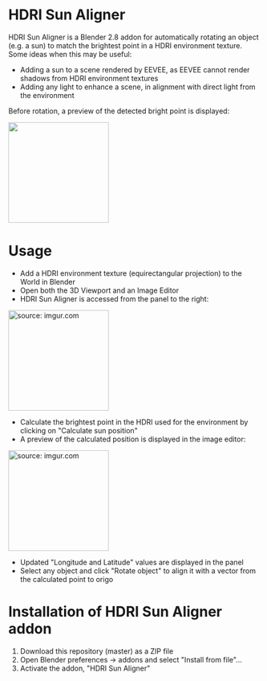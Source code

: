 # HDRI Sun Aligner
HDRI Sun Aligner is a Blender 2.8 addon for automatically rotating an object (e.g. a sun) to match the brightest point in a HDRI environment texture. Some ideas when this may be useful:
- Adding a sun to a scene rendered by EEVEE, as EEVEE cannot render shadows from HDRI environment textures
- Adding any light to enhance a scene, in alignment with direct light from the environment

Before rotation, a preview of the detected bright point is displayed:

<a href="url"><img src="https://i.imgur.com/yRJGJD0.jpg" height="200"  align="center" ></a>

# Usage
- Add a HDRI environment texture (equirectangular projection) to the World in Blender
- Open both the 3D Viewport and an Image Editor
- HDRI Sun Aligner is accessed from the panel to the right:

<a href="https://imgur.com/FX1OIGt"><img src="https://i.imgur.com/FX1OIGt.jpg" height="200" title="source: imgur.com" /></a>

- Calculate the brightest point in the HDRI used for the environment by clicking on "Calculate sun position"
- A preview of the calculated position is displayed in the image editor:

<a href="https://imgur.com/nymkd3D"><img src="https://i.imgur.com/nymkd3D.jpg" height="200" title="source: imgur.com" /></a>

- Updated "Longitude and Latitude" values are displayed in the panel
- Select any object and click "Rotate object" to align it with a vector from the calculated point to origo

# Installation of HDRI Sun Aligner addon
1. Download this repository (master) as a ZIP file
2. Open Blender preferences -> addons and select "Install from file"...
3. Activate the addon, "HDRI Sun Aligner"
